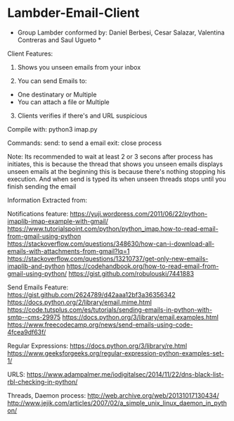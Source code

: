 # Lambder-Email-Client
* Group Lambder conformed by: Daniel Berbesi, Cesar Salazar, Valentina Contreras and Saul Ugueto *

Client Features:

1) Shows you unseen emails from your inbox

2) You can send Emails to:

- One destinatary or Multiple
- You can attach a file or Multiple

3) Clients verifies if there's and URL suspicious

Compile with: python3 imap.py

Commands: send: to send a email 
          exit: close process

Note: 
  Its recommended to wait at least 2 or 3 secons after process has initiates, this is because the thread that shows you unseen emails displays unseen emails at the beginning this is because there's nothing stopping his execution. 
  And when send is typed its when unseen threads stops until you finish sending the email

Information Extracted from:

Notifications feature: https://yuji.wordpress.com/2011/06/22/python-imaplib-imap-example-with-gmail/ 
                       https://www.tutorialspoint.com/python/python_imap.how-to-read-email-from-gmail-using-python 
                       https://stackoverflow.com/questions/348630/how-can-i-download-all-emails-with-attachments-from-gmail?lq=1 
                       https://stackoverflow.com/questions/13210737/get-only-new-emails-imaplib-and-python 
                       https://codehandbook.org/how-to-read-email-from-gmail-using-python/ 
                       https://gist.github.com/robulouski/7441883

Send Emails Feature: https://gist.github.com/2624789/d42aaa12bf3a36356342 
                     https://docs.python.org/2/library/email.mime.html 
                     https://code.tutsplus.com/es/tutorials/sending-emails-in-python-with-smtp--cms-29975 
                     https://docs.python.org/3/library/email.examples.html 
                     https://www.freecodecamp.org/news/send-emails-using-code-4fcea9df63f/

Regular Expressions: https://docs.python.org/3/library/re.html 
                     https://www.geeksforgeeks.org/regular-expression-python-examples-set-1/

URLS: https://www.adampalmer.me/iodigitalsec/2014/11/22/dns-black-list-rbl-checking-in-python/

Threads, Daemon process: http://web.archive.org/web/20131017130434/
                         http://www.jejik.com/articles/2007/02/a_simple_unix_linux_daemon_in_python/
